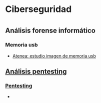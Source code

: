 #
# Ciberseguridad
#

## Análisis forense informático

### Memoria usb
<ul>
  <li><a href="https://github.com/aguayro/ciberseguridad/blob/0d14beb62a6d6a8e8b2461eef7aae74cb43552c0/Forensic/An%C3%A1lisis%20Forense%20-%20Incidente%20seguridad%20unidad%20usb%20caso%2001.pdf">Atenea: estudio imagen de memoria usb</li>
</ul>


## Análisis pentesting 
### Pentesting

<ul>
  <li></li>
</ul>
  
